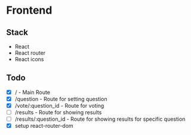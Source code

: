 # Frontend

## Stack

- React
- React router
- React icons

## Todo

- [x] / - Main Route
- [x] /question - Route for setting question
- [x] /vote/:question_id - Route for voting
- [ ] /results - Route for showing results
- [ ] /results/:question_id - Route for showing results for specific question
- [x] setup react-router-dom
